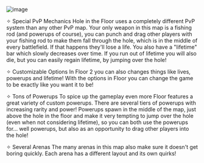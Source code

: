 ![image](https://user-images.githubusercontent.com/36165889/179271815-e2b9d37d-a4d5-453e-8da8-c61f533807d1.png)



✧ Special PvP Mechanics
Hole in the Floor uses a completely different PvP system than any other PvP map. Your only weapon in this map is a fishing rod (and powerups of course), you can punch and drag other players with your fishing rod to make them fall through the hole, which is in the middle of every battlefield. If that happens they'll lose a life. You also have a "lifetime" bar which slowly decreases over time. If you run out of lifetime you will also die, but you can easily regain lifetime, by jumping over the hole!

✧ Customizable Options
In Floor 2 you can also changes things like lives, powerups and lifetime! With the options in Floor you can change the game to be exactly like you want it to be!

✧ Tons of Powerups
To spice up the gameplay even more Floor features a great variety of custom powerups. There are several tiers of powerups with increasing rarity and power! Powerups spawn in the middle of the map, just above the hole in the floor and make it very tempting to jump over the hole (even when not considering lifetime), so you can both use the powerups for... well powerups, but also as an opportunity to drag other players into the hole!

✧ Several Arenas
The many arenas in this map also make sure it doesn't get boring quickly. Each arena has a different layout and its own quirks!
